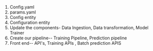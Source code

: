 1. Config.yaml
2. params.yaml
3. Config entity
4. Configuration entity
5. Update the components- Data Ingestion, Data transformation, Model Trainer
6. Create our pipeline-- Training Pipeline, Prediction pipeline
7. Front end-- API's, Training APIs , Batch prediction APIS
